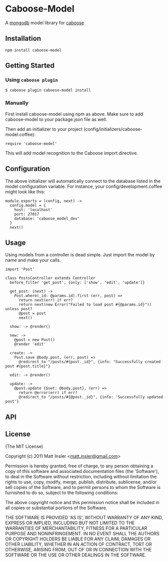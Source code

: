 # Caboose-Model

  A [mongodb](http://mongodb.org/) model library for [caboose](http://www.caboosejs.com/)

## Installation

    npm install caboose-model

## Getting Started

### Using `caboose plugin`

    $ caboose plugin caboose-model install

### Manually

First install caboose-model using npm as above.  Make sure to add caboose-model to your package.json file as well.

Then add an initializer to your project (config/initializers/caboose-model.coffee):

    require 'caboose-model'

This will add model recognition to the Caboose import directive.

## Configuration

The above initializer will automatically connect to the database listed in the model configuration variable.  For instance, your config/development.coffee might look like this:

    module.exports = (config, next) ->
      config.model = {
        host: 'localhost'
        port: 27017
        database: 'caboose_model_dev'
      }
      next()

## Usage

Using models from a controller is dead simple.  Just import the model by name and make your calls.

    import 'Post'
    
    class PostsController extends Controller
      before_filter 'get_post', {only: ['show', 'edit', 'update']}
      
      get_post: (next) ->
        Post.where(_id: @params.id).first (err, post) =>
          return next(err) if err?
          return next(new Error("Failed to load post #{@params.id}")) unless post?
          @post = post
          next()
      
      show: -> @render()
      
      new: ->
        @post = new Post()
        @render 'edit'
  
      create: ->
        Post.save @body.post, (err, post) =>
          @redirect_to "/posts/#{post._id}", {info: "Successfully created post #{post.title}"}
      
      edit: -> @render()
      
      update: ->
        @post.update {$set: @body.post}, (err) =>
          return @error(err) if err?
          @redirect_to "/posts/#{@post._id}", {info: 'Successfully updated post'}


## API

## License

(The MIT License)

Copyright (c) 2011 Matt Insler &lt;matt.insler@gmail.com&gt;

Permission is hereby granted, free of charge, to any person obtaining
a copy of this software and associated documentation files (the
'Software'), to deal in the Software without restriction, including
without limitation the rights to use, copy, modify, merge, publish,
distribute, sublicense, and/or sell copies of the Software, and to
permit persons to whom the Software is furnished to do so, subject to
the following conditions:

The above copyright notice and this permission notice shall be
included in all copies or substantial portions of the Software.

THE SOFTWARE IS PROVIDED 'AS IS', WITHOUT WARRANTY OF ANY KIND,
EXPRESS OR IMPLIED, INCLUDING BUT NOT LIMITED TO THE WARRANTIES OF
MERCHANTABILITY, FITNESS FOR A PARTICULAR PURPOSE AND NONINFRINGEMENT.
IN NO EVENT SHALL THE AUTHORS OR COPYRIGHT HOLDERS BE LIABLE FOR ANY
CLAIM, DAMAGES OR OTHER LIABILITY, WHETHER IN AN ACTION OF CONTRACT,
TORT OR OTHERWISE, ARISING FROM, OUT OF OR IN CONNECTION WITH THE
SOFTWARE OR THE USE OR OTHER DEALINGS IN THE SOFTWARE.
